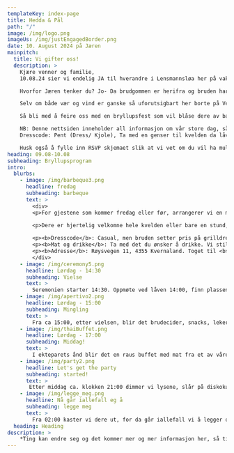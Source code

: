 ```yaml
---
templateKey: index-page
title: Hedda & Pål
path: "/"
image: /img/logo.png
imageUs: /img/justEngagedBorder.png
date: 10. August 2024 på Jæren
mainpitch:
  title: Vi gifter oss!
  description: >
    Kjære venner og familie,
    10.08.24 sier vi endelig JA til hverandre i Lensmannsløa her på vakre, vindfulle Jæren.

    Hvorfor Jæren tenker du? Jo- Da brudgommen er herifra og bruden har forelsket seg både i han og det nydelige landskapet (og ikke minst råvarene som finnes her) ble denne plassen et naturlig valg for oss når vi skulle finne en plass å feire kjærligheten.

    Selv om både vær og vind er ganske så uforutsigbart her borte på Vestlandet, kan vi likevel forutsi at dette vil bli en uforglemmelig dag, og vi håper dere vil dele den med oss.

    Så bli med å feire oss med en bryllupsfest som vil blåse dere av banen- muligens bokstavelig talt!

    NB: Denne nettsiden inneholder all informasjon om vår store dag, så les i vei!
    Dresscode: Pent (Dress/ Kjole), Ta med en genser til kvelden da låven ikke er godt isolert. 

    Husk også å fylle inn RSVP skjemaet slik at vi vet om du vil ha muligheten til å komme.
heading: 09.08-10.08
subheading: Bryllupsprogram
intro:
  blurbs:
    - image: /img/barbeque3.png
      headline: fredag
      subheading: barbeque
      text: >
        <div>
        <p>For gjestene som kommer fredag eller før, arrangerer vi en meet-up i hagen til brudgommens foreldre. Far og svigerfar fyrer opp grillen, og vi mingler utover ettermiddagen!</p>

        <p>Dere er hjertelig velkomne hele kvelden eller bare en stund, fra kl. 18:00 og utover.</p>
        
        <p><b>Dresscode</b>: Casual, men bruden setter pris på grilldress.</p>
        <p><b>Mat og drikke</b>: Ta med det du ønsker å drikke. Vi stiller med pølser, så gi gjerne beskjed om du kommer, eller ta med hva enn du vil slenge på grillen </p>
        <p><b>Adresse</b>: Røysvegen 11, 4355 Kvernaland. Toget til <b>Øksnevadporten</b> og gå 20 min.</p>
        </div>
    - image: /img/ceremony5.png 
      headline: Lørdag - 14:30
      subheading: Vielse
      text: >
        Seremonien starter 14:30. Oppmøte ved låven 14:00, finn plassene deres i første etg.1 i Lensmannsløa. 
    - image: /img/apertivo2.png
      headline: Lørdag - 15:00
      subheading: Mingling
      text: >
        Fra ca 15:00, etter vielsen, blir det brudecider, snacks, leker og mingling i Lensmannshagen
    - image: /img/thaiBuffet.png
      headline: Lørdag - 17:00
      subheading: Middag!
      text: >
        I ekteparets ånd blir det en raus buffet med mat fra et av våre favorittkjøkken!     
    - image: /img/party2.png
      headline: Let's get the party
      subheading: started!
      text: >
       Etter middag ca. klokken 21:00 dimmer vi lysene, slår på diskokula og vrikker på dansefoten, håper dere blir med! Frykt ikke, det blir nattmat utover kvelden! 
    - image: /img/legge_meg.png
      headline: Nå går iallefall eg å
      subheading: legge meg
      text: >
        Fra 02:00 kaster vi dere ut, for da går iallefall vi å legger oss, akkurat som Tønes (de som vet de vet)
  heading: Heading
description: >
    *Ting kan endre seg og det kommer mer og mer informasjon her, så titt inn av og til for å få med deg endringene som kommer
---
```


